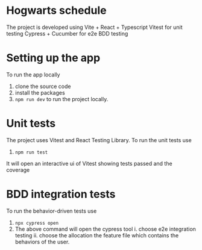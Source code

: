 # Hogwarts schedule

The project is developed using
   Vite + React + Typescript
   Vitest for unit testing
   Cypress + Cucumber for e2e BDD testing

# Setting up the app
To run the app locally
1. clone the source code
2. install the packages
3. `npm run dev` to run the project locally.

# Unit tests
The project uses Vitest and React Testing Library.
To run the unit tests use
1. `npm run test`

It will open an interactive ui of Vitest showing tests passed and the coverage 

# BDD integration tests
To run the behavior-driven tests use
1. `npx cypress open`
2. The above command will open the cypress tool
   i. choose e2e integration testing
   ii. choose the allocation the feature file which contains the behaviors of the user.



